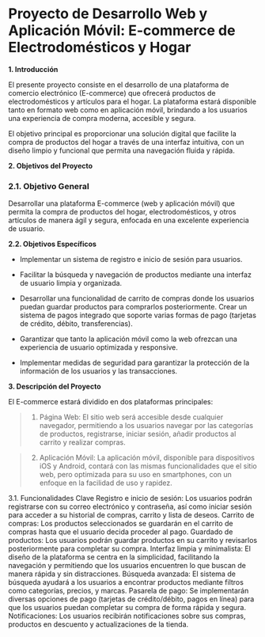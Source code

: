 # Proyecto de Desarrollo Web y Aplicación Móvil: E-commerce de Electrodomésticos y Hogar


**1. Introducción**

El presente proyecto consiste en el desarrollo de una plataforma de comercio electrónico (E-commerce) que ofrecerá productos de electrodomésticos y artículos para el hogar. La plataforma estará disponible tanto en formato web como en aplicación móvil, brindando a los usuarios una experiencia de compra moderna, accesible y segura.

El objetivo principal es proporcionar una solución digital que facilite la compra de productos del hogar a través de una interfaz intuitiva, con un diseño limpio y funcional que permita una navegación fluida y rápida.

**2. Objetivos del Proyecto**
### 2.1. Objetivo General
Desarrollar una plataforma E-commerce (web y aplicación móvil) que permita la compra de productos del hogar, electrodomésticos, y otros artículos de manera ágil y segura, enfocada en una excelente experiencia de usuario.

**2.2. Objetivos Específicos**
- Implementar un sistema de registro e inicio de sesión para usuarios.

- Facilitar la búsqueda y navegación de productos mediante una interfaz de usuario limpia y organizada.

- Desarrollar una funcionalidad de carrito de compras donde los usuarios puedan guardar productos para comprarlos posteriormente.
Crear un sistema de pagos integrado que soporte varias formas de pago (tarjetas de crédito, débito, transferencias).

- Garantizar que tanto la aplicación móvil como la web ofrezcan una experiencia de usuario optimizada y responsive.

- Implementar medidas de seguridad para garantizar la protección de la información de los usuarios y las transacciones.

**3. Descripción del Proyecto**

El E-commerce estará dividido en dos plataformas principales:

> 1. Página Web: El sitio web será accesible desde cualquier navegador, permitiendo a los usuarios navegar por las categorías de productos, registrarse, iniciar sesión, añadir productos al carrito y realizar compras.

> 2. Aplicación Móvil: La aplicación móvil, disponible para dispositivos iOS y Android, contará con las mismas funcionalidades que el sitio web, pero optimizada para su uso en smartphones, con un enfoque en la facilidad de uso y rapidez.

3.1. Funcionalidades Clave
Registro e inicio de sesión: Los usuarios podrán registrarse con su correo electrónico y contraseña, así como iniciar sesión para acceder a su historial de compras, carrito y lista de deseos.
Carrito de compras: Los productos seleccionados se guardarán en el carrito de compras hasta que el usuario decida proceder al pago.
Guardado de productos: Los usuarios podrán guardar productos en su carrito y revisarlos posteriormente para completar su compra.
Interfaz limpia y minimalista: El diseño de la plataforma se centra en la simplicidad, facilitando la navegación y permitiendo que los usuarios encuentren lo que buscan de manera rápida y sin distracciones.
Búsqueda avanzada: El sistema de búsqueda ayudará a los usuarios a encontrar productos mediante filtros como categorías, precios, y marcas.
Pasarela de pago: Se implementarán diversas opciones de pago (tarjetas de crédito/débito, pagos en línea) para que los usuarios puedan completar su compra de forma rápida y segura.
Notificaciones: Los usuarios recibirán notificaciones sobre sus compras, productos en descuento y actualizaciones de la tienda.




